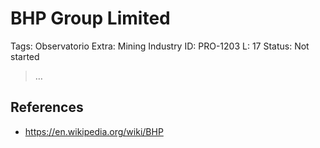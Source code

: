 # BHP Group Limited

Tags: Observatorio
Extra: Mining Industry
ID: PRO-1203
L: 17
Status: Not started

> …
> 

## References

- https://en.wikipedia.org/wiki/BHP